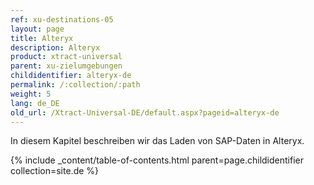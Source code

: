 ```yaml
---
ref: xu-destinations-05
layout: page
title: Alteryx
description: Alteryx
product: xtract-universal
parent: xu-zielumgebungen
childidentifier: alteryx-de
permalink: /:collection/:path
weight: 5
lang: de_DE
old_url: /Xtract-Universal-DE/default.aspx?pageid=alteryx-de
---
```


In diesem Kapitel beschreiben wir das Laden von SAP-Daten in Alteryx.

{% include _content/table-of-contents.html parent=page.childidentifier collection=site.de %}